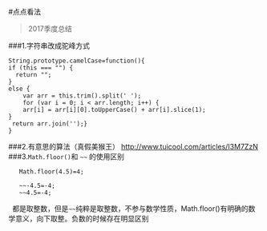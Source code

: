 #点点看法

> 2017季度总结

###1.字符串改成驼峰方式
```
String.prototype.camelCase=function(){
if (this === "") {
  return "";
}
else {
    var arr = this.trim().split(' ');
    for (var i = 0; i < arr.length; i++) {
    arr[i] = arr[i][0].toUpperCase() + arr[i].slice(1);
}
 return arr.join('');}
}
```
###2.有意思的算法（真假美猴王）
http://www.tuicool.com/articles/I3M7ZzN
###3.`Math.floor()`和 `~~` 的使用区别
```Math.floor(-4.5)=5;
   Math.floor(4.5)=4;
   
   ~~-4.5=-4;
   ~~4.5=-4;
   ```
   都是取整数，但是`~~`纯粹是取整数，不参与数学性质，Math.floor()有明确的数学意义，向下取整。负数的时候存在明显区别
